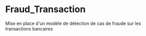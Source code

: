 # Fraud_Transaction
Mise en place d'un modèle de détection de cas de fraude sur les transactions bancaires
